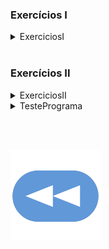 ### Exercícios I

<details>
  <summary>ExerciciosI</summary>

<pre><code lang="java">package ex1;
import static java.lang.Math.abs;
import static java.lang.Math.sqrt;

import java.util.Scanner;
import java.time.LocalDateTime;

public class exI {
    public static void main(String[] args) {
        // Ex 1
        System.out.println(diaDaSemana(30, 3, 2019));

        // Ex 4
        int[] r = mediaTemps(new int[]{15, 12, 20, 23, 18}, 5);
        System.out.print("A media das temperaturas foi de " + r[0] + " graus.\nA maior variaçao registou-se entre os dias " +
                r[1] + " e " + (r[1]+1) + ", tendo a temperatura ");
        if (r[2] > 0) System.out.print("subido ");
        else System.out.print("descido ");
        System.out.println(abs(r[2]) + " graus.");

        // Ex 5
        triangulo();

        // Ex 6
        primos();

        // Ex 7
        idade();
    }

    // Ex 1
    private static String diaDaSemana(int dia, int mes, int ano) {
        int diaSemana = ((ano - 1900)*365) + (ano - 1900)/4;
        if (ano % 4 == 0 && mes < 3) {
            diaSemana--;
        }

        for (int i = 1; i < mes; i++) {
            diaSemana += 30;
            if (i == 1 || i == 3 || i == 5 || i == 7 || i == 8 || i == 10 || i == 12)
                diaSemana++;
            else if (i == 2)
                diaSemana-=2;
        }
        diaSemana += dia;
        return Semana(diaSemana % 7);
    }

    // Ex 2
    private static void somaDatas() {
        // wtf
    }

    // Ex 3
    private static int[] classificacoes(int[] lista, int N) {
        int[] intervalos = {0,0,0,0};
        for (int i = 0; i < N; i++) {
            if (lista[i] >= 0 && lista[i] < 5) intervalos[0]++;
            else if (lista[i] >= 5 && lista[i] < 10) intervalos[1]++;
            else if (lista[i] >= 10 && lista[i] < 15) intervalos[2]++;
            else intervalos[3]++;
        }
        return intervalos;
    }

    // Ex 4
    private static int[] mediaTemps(int[] temperaturas, int N) {
        int[] resultado = {temperaturas[0],0,-1}; // Media, dia, variaçao
        for (int i = 1; i < N; i++) {
            resultado[0] += temperaturas[i];
            int diferenca = temperaturas[i] - temperaturas[i-1];
            if (diferenca > resultado[2]) {
                resultado[1] = i;
                resultado[2] = diferenca;
            }
        }
        resultado[0] /= N;
        return resultado;
    }

    //Ex 5
    private static void triangulo() {
        double base = 1, altura;
        double area, perimetro;
        Scanner input = new Scanner(System.in);
        while (base != 0) {
            System.out.print("Base: ");
            base = input.nextDouble();
            if (base == 0) break;
            System.out.print("Altura: ");
            altura = input.nextDouble();

            area = (base*altura)/2;
            System.out.printf("Area: %.5f\n", area);
        }
    }

    // Ex 6
    private static void primos() {
        Scanner input = new Scanner(System.in);
        int n = input.nextInt();
        for(int i = 2; i < n; i++) {
            if (ePrimo(i)) System.out.printf("%d ", i);
        }
        System.out.println();
        // Ninguem quer "jogar novamente" so... nao vou por isso aqui
    }

    // Ex 7
    private static void idade() { // Tenho a certeza absoluta que ha uma maneira melhor de fazer isto
        Scanner input = new Scanner(System.in);
        System.out.print("Dia: ");
        int dia = input.nextInt();
        System.out.print("Mes: ");
        int mes = input.nextInt();
        System.out.print("Ano: ");
        int ano = input.nextInt();

        int day = LocalDateTime.now().getDayOfMonth();
        int month = LocalDateTime.now().getMonthValue();
        int year = LocalDateTime.now().getYear();
        int hora = LocalDateTime.now().getHour();
        int min = LocalDateTime.now().getMinute();

        int difAno;
        difAno = year - ano;

        int horas;
        horas = (difAno) * 24 * 365 + (year - ano)/4;
        for (int i = mes; i < month; i++) {
            horas += 30*24;
            if (i == 1 || i == 3 || i == 5 || i == 7 || i == 8 || i == 10)
                horas += 24;
            else if (i == 2)
                horas -= 2*24;
        }
        for (int i = dia; i <= day; i++) {
            horas += 24;
        }
        System.out.println("Diferença em horas: " + horas);
        System.out.println("Altura do calculo: " + day + "/" + month + "/" + year + ". Hora: " + hora + ":" + min);
    }

    // Auxiliares
    private static String Semana(int dia) {
        switch(dia) {
            case 0: return "Domingo";
            case 1: return "Segunda-feira";
            case 2: return "Terça-feira";
            case 3: return "Quarta-feira";
            case 4: return "Quinta-feira";
            case 5: return "Sexta-feira";
            case 6: return "Sabado";
        }
        return "Nope";
    }

    private static Boolean ePrimo(int n) {
        boolean primo = true;
        for (int i = 2; i < n; i++)
            if ((n % i) == 0) {
                primo = false;
                break;
            }
        return primo;
    }

}
</code></pre>
</details>

<br>

### Exercícios II

<details>
  <summary>ExerciciosII</summary>

<pre><code lang="java">import java.time.LocalDateTime;

public class ExerciciosII {
    public double celsiusParaFahrenheit(double graus) {
        return 1.8 * graus + 32;
    }

    public int maximoNumeros(int a, int b) {
        return a > b ? a : b;
    }

    public String criaDescricaoConta(String nome, double saldo) {
        return "A conta pertencente a " + nome + " tem um saldo de " + saldo;
    }

    public double eurosParaLibras(double valor, double taxaConversao) {
        return valor * taxaConversao;
    }

    public long factorial(int num) {
        return num > 0 ? num * factorial((num - 1)) : 1;
    }

    public long tempoGasto() {
        int startTime = LocalDateTime.now().getNano();
        long factorialOf5000 = factorial(5000);
        int tExec = LocalDateTime.now().getNano() - startTime;
        return tExec;
    }
}
</code></pre>
</details>


<details>
  <summary>TestePrograma</summary>

<pre><code lang="java">import java.util.Scanner;

public class TestePrograma {
    public static void main(String[] args) {
        Scanner inputReader = new Scanner(System.in);
        ExerciciosII exs = new ExerciciosII();

        System.out.println("Introduz o nº da alínea:");
        int alinea = inputReader.nextInt();
        inputReader.nextLine();

        switch(alinea) {
            case 1:
                System.out.println("Introduz uma temperatura em graus Celsius:");
                double grausC = inputReader.nextDouble();
                double grausF = exs.celsiusParaFahrenheit(grausC);
                System.out.printf("%fºC = %fºF\n", grausC, grausF);
                break;
            case 2:
                System.out.println("Introduz dois valores, separados por um espaço:");
                String nums = inputReader.nextLine();
                Scanner numSplitter = new Scanner(nums);
                int a = numSplitter.nextInt();
                int b = numSplitter.nextInt();
                System.out.printf("O maior de %d e %d é %d.\n",a,b,exs.maximoNumeros(a,b));
                break;
            case 3:
                System.out.println("Introduz um nome e um valor (saldo):");
                String nome = inputReader.nextLine();
                int saldo = inputReader.nextInt();
                System.out.println(exs.criaDescricaoConta(nome,saldo));
                break;
            case 4:
                System.out.println("Introduz um valor em euros:");
                double valueEuros = inputReader.nextDouble();
                // System.out.println("Introduz o valor da taxa de conversão de euros para libras:");
                // double conversionRate = inputReader.nextDouble();
                double conversionRate = 0.8428;
                double valuePounds = exs.eurosParaLibras(valueEuros,conversionRate);
                System.out.printf("%f EUR = %f GBP", valueEuros, valuePounds);
                break;
            case 5:
                System.out.println("Introduz dois valores inteiros, separados por um espaço:");
                nums = inputReader.nextLine();
                numSplitter = new Scanner(nums);
                a = numSplitter.nextInt();
                b = numSplitter.nextInt();
                System.out.printf("Os dois valores por ordem decrescente ficam: %d %d\n", a > b ? a : b, a > b ? b : a);
                System.out.printf("A média destes dois valores é %f\n.", (a + b) / 2.0);
                break;
            case 6:
                if(args.length == 0) {
                    System.out.println("Erro - não foi passado nenhum argumento ao programa");
                    break;
                }
                int num = Integer.parseInt(args[0]);
                long factNum = exs.factorial(num);
                System.out.printf("O fatorial de %d é %d. (o valor %d foi passado como argumento ao programa.)\n", num, factNum, num);
                break;
            case 7:
                long tExec_ns = exs.tempoGasto();
                System.out.printf("O ciclo demorou %f ms a executar.\n",tExec_ns / 100000.0);
                break;
            default:
                break;
        }
    }
}
</code></pre>
</details>

<br><br>

[![retroceder](https://raw.githubusercontent.com/David81820/Recursos-LCC/main/Rewind.png)](https://david81820.github.io/Recursos-LCC/2ano/2sem/POO/fichas)